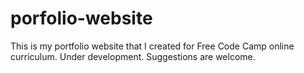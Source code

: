 # porfolio-website
This is my portfolio website that I created for Free Code Camp online curriculum. Under development. Suggestions are welcome.
